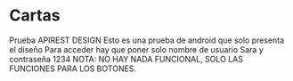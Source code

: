 # Cartas
Prueba APIREST DESIGN
Esto es una prueba de android que solo presenta el diseño
Para acceder hay que poner solo nombre de usuario Sara y contraseña 1234
NOTA: NO HAY NADA FUNCIONAL, SOLO LAS FUNCIONES PARA LOS BOTONES.
